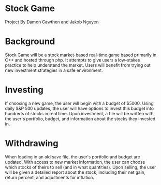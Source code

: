 # Stock Game
Project By Damon Cawthon and Jakob Nguyen
# Background
Stock Game will be a stock market-based real-time game based primarily in C++ and hosted through php. It attempts to give users a low-stakes practice to help understand the market. Users will benefit from trying out new investment strategies in a safe environment.
# Investing
If choosing a new game, the user will begin with a budget of $5000. Using daily S&P 500 updates, the user will have options to invest this budget into hundreds of stocks in real time. Upon investment, a file will be written with the user's portfolio, budget, and information about the stocks they invested in.
# Withdrawing
When loading in an old save file, the user's portfolio and budget are updated. With access to new market information, the user can choose which stocks of theirs to sell (and in what quantities). Upon selling, the user will be given a detailed report about the stock, including their net gain, return percent, and adjustments for inflation.
